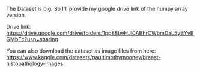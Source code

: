 The Dataset is big. So I'll provide my google drive link of the numpy array version.

Drive link: https://drive.google.com/drive/folders/1pp88twHJl0ABhrCWbmDaL5yBYvBGMbEc?usp=sharing

You can also download the dataset as image files from here: https://www.kaggle.com/datasets/paultimothymooney/breast-histopathology-images
